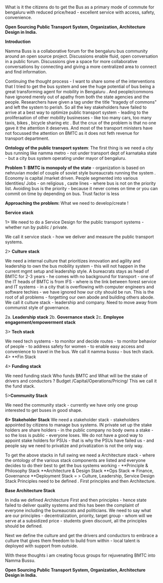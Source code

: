 What is it the citizens do to get the Bus as a primary mode of commute for bengaluru with reduced price/head - excellent service with access, safety, convenience.


**Open Sourcing Public Transport System, Organization, Architecture Design in India.**

**Introduction**

Namma Buss is a collaborative forum for the bengaluru bus community around an open source project. Discussions enable fluid, open conversation in a public forum. Discussions give a space for more collaborative conversations by connecting and giving a more centralized area to connect and find information.

Continuing the thought process - I want to share some of the interventions that I tried to get the bus system and see the huge potential of bus being a great transforming agent for mobility in Bengaluru . And people/commons have ignored merely out of apathy from both the state agencies and the people. Researchers have given a tag under the title "tragedy of commons" and left the system to perish. So all the key stakeholders have failed to arrive at a best way to optimize public transport system - leading to the proliferaation of other mobility businesses - like too many cars, too many taxis, bikes , bicycle sharing etc . But the crux of the problem is that no one gave it the attention it deserves. And most of the transport ministers have not focussed the attention on BMTC as it does not feth revenue for transport department.

**Ontology of the public transport system**: The first thing is we need a city bus running like namma metro - not under transport dept of karnataka state - but a city bus system operating under mayor of bengaluru.

**Problem 1: BMTC is monopoly of the state** - organization is based on nehruvian model of couple of soviet style bureaucrats running the system . Economy is capital /market driven. People segmented into various Identities/ Jobs - on religious , caste lines - where bus is not on the priority list. Avoiding bus is the priority - because it never comes on time or you can commit on time by depending on bus. Trust factor is less

**Approaching the problem:**
What we need to develop/create !

**Service stack**

1> We need to do a Service Design for the public transport systems - whether run by public / private.

We call it service stack - how we deliver and measure the public transport systems.



2> **Culture stack**

We need a internal culture that prioritizes innovation and agility and leadership to own the bus mobility system - this will not happen in the current mgmt setup and leadership style. A bureacrats stays as head of BMTC for 2-3 years - he comes with no background for transport - one of the IT heads of BMTC is from IFS - where is the link between forest service and IT systems - in a city that is overflowing with computer engineers and software techies - we have ignored how our city should be run. This is the root of all problems - forgetting our own abode and building others abode. We call it culture stack - leadership and company. Need to move away from communist style of governance.

 2a. **Leadership stack**
 2b. **Governance stack**
 2c. **Employee engagement/empowerment stack**

3> **Tech stack**

We need tech systems - to monitor and decide routes - to monitor behavior of people - to address safety for women - to enable easy access and convenience to travel in the bus. We call it namma bussu - bus tech stack. 4> **Fin Stack 

4> **Funding stack**

We need funding stack Who funds BMTC and What will be the stake of drivers and conductors ? Budget /Capital/Operations/Pricing/ This we call it the fund stack. 

5>**Community Stack** 

  We need the community stack - currently we have only one group interested to get buses in good shape.

**6> Stakeholder Stack**
We need a stakeholder stack - stakeholders appointed by citizens to manage bus systems. IN private set up the stake holders are share holders - in the public company no body owns a stake - so the loss is public - everyone loses. We do not have a good way to appoint stake holders for PSUs - that is why the PSUs have failed us - and people say we need to privatize and privatization is not the only way.

To get the above stacks in full swing we need a Architecture stack - where the ontology of the various stack components are listed and everyone decides to do their best to get the bus systems working - **Principle & Philosophy Stack **Architecture & Design Stack **Ops Stack => Finance, Governance **Deployment Stack = > Culture, Leadership, Service Design Stack Principles need to be defined . First principles and then Architecture.

**Base Architecture Stack**

In india we defined Architecture First and then principles - hence state failed to deliver quality systems and this has been the complaint of everyone including the bureaucrats and politicians. We need to say what are our principles - decentralization, priority, target group - whom will we serve at a subsidized price - students given discount, all the principles should be defined.

Next we define the culture and get the drivers and conductors to embrace a culture that gives them freedom to build from within - local talent is deployed with support from outside.

With these thoughts i am creating focus groups for rejuvenating BMTC into Namma Bussu.

**Open Sourcing Public Transport System, Organization, Architecture Design in India.**

